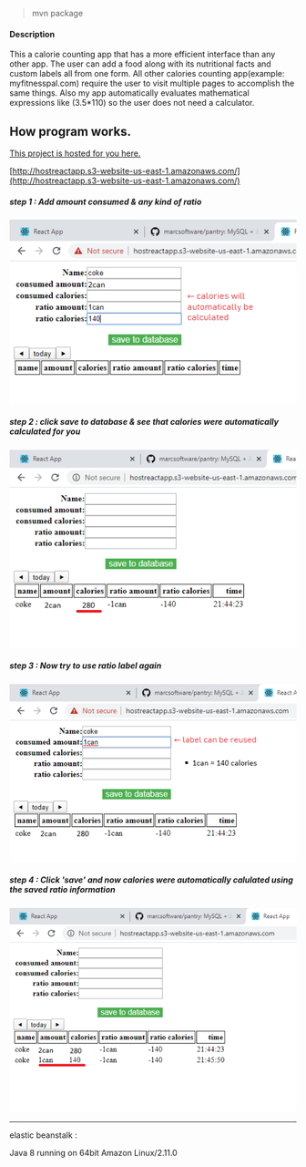 > mvn package

#### Description

This a calorie counting app that has a more efficient interface than any other app.  The user can add a food along with its nutritional facts and custom labels all from one form.
All other calories counting app(example: myfitnesspal.com) require the user to visit multiple pages to accomplish the same things. Also my app automatically evaluates mathematical expressions like (3.5*110) so the user does not need a calculator. 


## How program works.

[This project is hosted for you here.](http://hostreactapp.s3-website-us-east-1.amazonaws.com)

[http://hostreactapp.s3-website-us-east-1.amazonaws.com/](http://hostreactapp.s3-website-us-east-1.amazonaws.com/)

##### step 1 : Add amount consumed & any kind of ratio

![1]

##### step 2 : click save to database & see that calories were automatically calculated for you
![2]

##### step 3 : Now try to use ratio label again
![3]

##### step 4 : Click 'save' and now calories were automatically calulated using the saved ratio information
![4]

[1]: images/1.png "step one"
[2]: images/2.png "step two"
[3]: images/3.png "step three"
[4]: images/4.png "step four"

------

elastic beanstalk :

Java 8 running on 64bit Amazon Linux/2.11.0